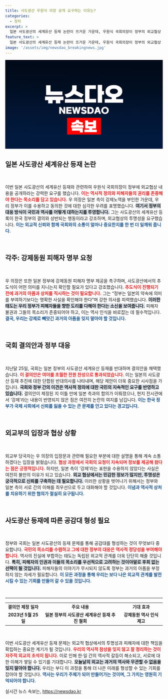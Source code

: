 ```yaml
---
title: 사도광산 우원식 의장 공개 요구하는 이유는?
categories:
  - 정치
excerpt: >
  일본 사도광산의 세계유산 등재 논란이 뜨거운 가운데, 우원식 국회의장이 정부의 외교협상 과정을 공개하라고 촉구했습니다. 강제성을 부인하는 일본 측의 태도에 대한 정부의 대응이 문제시되고 있으며, 사도광산 관련 논의의 전모가 밝혀질지 주목됩니다.
feature_text: >
  일본 사도광산의 세계유산 등재 논란이 뜨거운 가운데, 우원식 국회의장이 정부의 외교협상 과정을 공개하라고 촉구했습니다. 강제성을 부인하는 일본 측의 태도에 대한 정부의 대응이 문제시되고 있으며, 사도광산 관련 논의의 전모가 밝혀질지 주목됩니다.
image: '/assets/img/newsdao_breakingnews.jpg'
---
```


<p><img src="/assets/img/newsdao_breakingnews.jpg" alt="koreaapp 속보" /></p>

<h2 data-ke-size="size26">일본 사도광산 세계유산 등재 논란</h2>

<p data-ke-size="size16">&nbsp;</p>

<p>이번 일본 사도광산의 세계유산 등재와 관련하여 우원식 국회의장이 정부에 외교협상 내용을 공개하라는 강력한 요구를 했습니다. <b><span style="color: #ee2323;">이는 역사적 정의와 피해자들의 권리를 존중해야 한다는 목소리를 담고 있습니다.</span></b> 우 의장은 일본 측이 강제노역을 부인한 가운데, 우리 정부가 이를 수용하고 동의한 것에 대한 심각한 우려를 표명했습니다. <b><span style="background-color: #21538527;">여기서 정부의 대응 방식이 국민과 역사를 어떻게 대하는지를 투영합니다.</span></b> 그는 사도광산의 세계유산 등록이 한국 정부의 결의와 상반되는 행동이라고 강조하며, 외교협상의 투명성을 요구했습니다. <b><span style="color: #1a5490;">이는 외교적 신뢰와 함께 국회와의 소통이 얼마나 중요한지를 한 번 더 일깨워 줍니다.</span></b></p>

<p data-ke-size="size16">&nbsp;</p>

<h2 data-ke-size="size26">각주: 강제동원 피해자 명부 요청</h2>

<p data-ke-size="size16">&nbsp;</p>

<p>우 의장은 또한 일본 정부에 강제동원 피해자 명부 제공을 촉구하며, 사도광산에서의 추도식이 어떤 의미를 지니는지 확인할 필요가 있다고 강조했습니다. <b><span style="color: #ee2323;">추도식이 진행되기 전에 과거의 아픔과 상처를 직시하는 것이 필요합니다.</span></b> 그는 “정부는 일본의 약속에 의미를 부여하기보다는 명확한 사실을 확인해야 한다”며 강한 의사를 피력했습니다. <b><span style="background-color: #21538527;">이러한 태도는 우리 정부가 피해자들을 향한 도리를 다해야 한다는 소신을 보여줍니다.</span></b> 피해자 불권과 그들의 목소리가 존중되어야 하고, 이는 역사 인식을 바로잡는 데 필수적입니다. <b><span style="color: #1a5490;">결국, 우리는 강제로 빼앗긴 과거의 아픔을 잊지 말아야 할 것입니다.</span></b></p>

<p data-ke-size="size16">&nbsp;</p>

<h2 data-ke-size="size26">국회 결의안과 정부 대응</h2>

<p data-ke-size="size16">&nbsp;</p>

<p>지난달 25일, 국회는 일본 정부의 사도광산 세계유산 등재를 반대하며 결의안을 채택했습니다. <b><span style="color: #ee2323;">이 결의안은 여야를 초월한 전원 찬성으로 통과되었습니다.</span></b> 이는 일본의 사도광산 등재 추진에 대한 단합된 반대의사를 나타내며, 해당 제안이 더욱 중요한 시사점을 가집니다. <b><span style="background-color: #21538527;">국회와 정부 간의 이견은 역사적 정의에 대한 국민의 지속적인 요구를 반영하고 있습니다.</span></b> 결의안이 제정된 지 이틀 만에 일본 측과의 합의가 이뤄졌으나, 현지 전시관에서 ‘강제’라는 내용이 반영되지 않은 점은 여전히 논란의 여지를 남깁니다. <b><span style="color: #1a5490;">이는 한국 정부가 국제 사회에서 신뢰를 잃을 수 있는 큰 문제를 안고 있다는 경고입니다.</span></b></p>

<p data-ke-size="size16">&nbsp;</p>

<h2 data-ke-size="size26">외교부의 입장과 협상 상황</h2>

<p data-ke-size="size16">&nbsp;</p>

<p>외교부 당국자는 우 의장의 입장문과 관련해 필요한 부분에 대한 설명을 통해 계속 소통하겠다는 입장을 밝혔습니다. <b><span style="color: #ee2323;">협상 과정에서 국회의 요청이 지속되며 정보를 제공해 왔다는 점은 긍정적입니다.</span></b> 하지만, 일본 측이 ‘강제’라는 표현을 수용하지 않았다는 사실은 여전히 불만의 이유가 되고 있습니다. <b><span style="background-color: #21538527;">외교 협상에서는 민감한 정보가 많지만, 투명성은 궁극적으로 신뢰를 구축하는 데 필요합니다.</span></b> 이러한 상황을 벗어나기 위해서는 정부와 일본 측이 서로 간의 이해를 최우선으로 두고 대화해야 할 것입니다. <b><span style="color: #1a5490;">이념과 역사적 상처를 치유하기 위한 협의가 절실히 요구됩니다.</span></b></p>

<p data-ke-size="size16">&nbsp;</p>

<h2 data-ke-size="size26">사도광산 등재에 따른 공감대 형성 필요</h2>

<p data-ke-size="size16">&nbsp;</p>

<p>정부와 국회는 일본 사도광산의 등재 문제를 통해 공감대를 형성하는 것이 무엇보다 중요합니다. <b><span style="color: #ee2323;">국민의 목소리를 수렴하고 그에 대한 정부의 대응은 역사적 정당성을 부여해야 합니다.</span></b> 역사의 진실에 부합하는 태도는 독립된 외교적 관계를 더욱 단단히 해줄 것입니다. <b><span style="background-color: #21538527;">특히, 피해자의 인권과 이들의 목소리를 우선적으로 고려하는 것이야말로 후회 없는 선택이 될 것입니다.</span></b> 피해자들의 이야기가 무시되지 않도록 정부는 과거의 아픔을 부정하지 않는 자세가 필요합니다. <b><span style="color: #1a5490;">이 모든 과정을 통해 우리는 보다 나은 외교적 관계를 발전시킬 수 있는 기회를 만들어 갈 수 있을 것입니다.</span></b></p>

<p data-ke-size="size16">&nbsp;</p>

<hr />

<table style="width: 100%; border-collapse: collapse;">
<tr>
<td style="text-align: center; height: 17px;"><b>결의안 제정 일자</b></td>
<td style="text-align: center; height: 17px;"><b>주요 내용</b></td>
<td style="text-align: center; height: 17px;"><b>기대 효과</b></td>
</tr>
<tr>
<td style="text-align: center; height: 17px;"><b>2023년 5월 25일</b></td>
<td style="text-align: center; height: 17px;"><b>일본 정부의 사도광산 세계유산 등재 추진 철회</b></td>
<td style="text-align: center; height: 17px;"><b>강제동원 역사 인식 제고</b></td>
</tr>
</table>

<p data-ke-size="size16">&nbsp;</p>

<p>이번 사도광산 세계유산 등재 문제는 외교적 협상에서의 투명성과 피해자에 대한 책임을 확립하는 중요한 계기가 될 것입니다. <b><span style="color: #ee2323;">우리의 역사적 참상을 잊지 않고 잘 정리하는 것이 자주적 외교의 초석이 됩니다.</span></b> 이로 인해 한·일 간의 역사적 갈등이 해소되고, 서로에 대한 이해가 쌓일 수 있기를 기대합니다. <b><span style="background-color: #21538527;">오늘날의 외교는 과거의 역사와 무관할 수 없음을 잊지 말아야 합니다.</span></b> 우리는 부디 이 과정을 통해 더 나은 미래를 형성할 수 있는 기회를 잡아야 할 것입니다. <b><span style="color: #1a5490;">역사는 우리가 주체가 되어 만들어가는 것이며, 그 가치는 영원히 기억되어야 합니다.</span></b></p>
실시간 뉴스 속보는, <a href="https://newsdao.kr" rel="dofollow">https://newsdao.kr</a>


